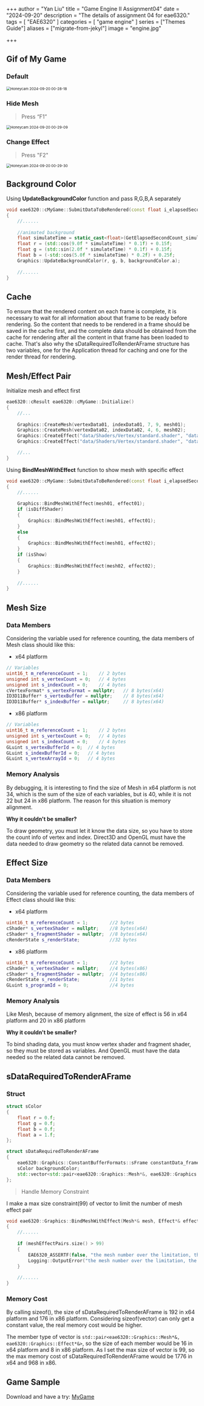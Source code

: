 +++
author = "Yan Liu"
title = "Game Engine II Assignment04"
date = "2024-09-20"
description = "The details of assignment 04 for eae6320."
tags = [
    "EAE6320"
]
categories = [
    "game engine"
]
series = ["Themes Guide"]
aliases = ["migrate-from-jekyl"]
image = "engine.jpg"

+++

## Gif of My Game

### Default

<img src="Honeycam 2024-09-20 00-28-18.gif" alt="Honeycam 2024-09-20 00-28-18" style="zoom:67%;" />



### Hide Mesh

> Press “F1”

<img src="Honeycam 2024-09-20 00-29-09.gif" alt="Honeycam 2024-09-20 00-29-09" style="zoom: 67%;" />



### Change Effect

> Press "F2"

<img src="Honeycam 2024-09-20 00-29-30.gif" alt="Honeycam 2024-09-20 00-29-30" style="zoom:67%;" />



## Background Color

Using **UpdateBackgroundColor** function and pass R,G,B,A separately

~~~c++
void eae6320::cMyGame::SubmitDataToBeRendered(const float i_elapsedSecondCount_systemTime, const float i_elapsedSecondCount_sinceLastSimulationUpdate)
{
	//......
	
	//animated background
	float simulateTime = static_cast<float>(GetElapsedSecondCount_simulation());
	float r = (std::cos(9.0f * simulateTime) * 0.1f) + 0.15f;
	float g = (std::sin(2.0f * simulateTime) * 0.1f) + 0.15f;
	float b = (-std::cos(5.0f * simulateTime) * 0.2f) + 0.25f;
	Graphics::UpdateBackgroundColor(r, g, b, backgroundColor.a);
	
	//......
}
~~~



## Cache

To ensure that the rendered content on each frame is complete, it is necessary to wait for all information about that frame to be ready before rendering. So the content that needs to be rendered in a frame should be saved in the cache first, and the complete data should be obtained from the cache for rendering after all the content in that frame has been loaded to cache. That's also why the sDataRequiredToRenderAFrame structure has two variables, one for the Application thread for caching and one for the render thread for rendering.



## Mesh/Effect Pair

Initialize mesh and effect first 

~~~c++
eae6320::cResult eae6320::cMyGame::Initialize()
{
	//...
    
	Graphics::CreateMesh(vertexData01, indexData01, 7, 9, mesh01);
	Graphics::CreateMesh(vertexData02, indexData02, 4, 6, mesh02);
	Graphics::CreateEffect("data/Shaders/Vertex/standard.shader", "data/Shaders/Fragment/animatedColor.shader", effect01);
	Graphics::CreateEffect("data/Shaders/Vertex/standard.shader", "data/Shaders/Fragment/standard.shader", effect02);

    //...
}
~~~

Using **BindMeshWithEffect** function to show mesh with specific effect

~~~C++
void eae6320::cMyGame::SubmitDataToBeRendered(const float i_elapsedSecondCount_systemTime, const float i_elapsedSecondCount_sinceLastSimulationUpdate)
{
	//......
	
	Graphics::BindMeshWithEffect(mesh01, effect01);
	if (isDiffShader) 
	{
		Graphics::BindMeshWithEffect(mesh01, effect01);
	}
	else 
	{
		Graphics::BindMeshWithEffect(mesh01, effect02);
	}
	if (isShow) 
	{
		Graphics::BindMeshWithEffect(mesh02, effect02);
	}
	
    //......
}
~~~



## Mesh Size

### Data Members

Considering the variable used for reference counting, the data members of Mesh class should like this:

- x64 platform

~~~c++
// Variables
uint16_t m_referenceCount = 1;    // 2 bytes
unsigned int s_vertexCount = 0;   // 4 bytes
unsigned int s_indexCount = 0;    // 4 bytes
cVertexFormat* s_vertexFormat = nullptr;   // 8 bytes(x64)
ID3D11Buffer* s_vertexBuffer = nullptr;    // 8 bytes(x64)
ID3D11Buffer* s_indexBuffer = nullptr;     // 8 bytes(x64)
~~~

- x86 platform

~~~c++
// Variables
uint16_t m_referenceCount = 1;    // 2 bytes
unsigned int s_vertexCount = 0;   // 4 bytes
unsigned int s_indexCount = 0;    // 4 bytes
GLuint s_vertexBufferId = 0;  // 4 bytes
GLuint s_indexBufferId = 0;   // 4 bytes
GLuint s_vertexArrayId = 0;   // 4 bytes
~~~



### Memory Analysis

By debugging, it is interesting to find the size of Mesh in x64 platform is not 34, which is the sum of the size of each variables, but is 40, while it is not 22 but 24 in x86 platform. The reason for this situation is memory alignment.



**Why it couldn't be smaller?**

To draw geometry, you must let it know the data size, so you have to store the count info of vertex and index. Direct3D and OpenGL must have the data needed to draw geometry so the related data cannot be removed.



## Effect Size

### Data Members

Considering the variable used for reference counting, the data members of Effect class should like this:

- x64 platform

~~~c++
uint16_t m_referenceCount = 1;        //2 bytes
cShader* s_vertexShader = nullptr;    //8 bytes(x64)
cShader* s_fragmentShader = nullptr;  //8 bytes(x64)
cRenderState s_renderState;           //32 bytes
~~~

- x86 platform

~~~c++
uint16_t m_referenceCount = 1;        //2 bytes
cShader* s_vertexShader = nullptr;    //4 bytes(x86)
cShader* s_fragmentShader = nullptr;  //4 bytes(x86)
cRenderState s_renderState;           //1 bytes
GLuint s_programId = 0;               //4 bytes
~~~



### Memory Analysis

Like Mesh, because of memory alignment, the size of effect is 56 in x64 platform and 20 in x86 platform



**Why it couldn't be smaller?**

To bind shading data, you must know vertex shader and fragment shader, so they must be stored as variables. And OpenGL must have the data needed so the related data cannot be removed.



## sDataRequiredToRenderAFrame

### Struct

~~~c++
struct sColor
{
	float r = 0.f;
	float g = 0.f;
	float b = 0.f;
	float a = 1.f;
};

struct sDataRequiredToRenderAFrame
{
	eae6320::Graphics::ConstantBufferFormats::sFrame constantData_frame;
	sColor backgroundColor;
	std::vector<std::pair<eae6320::Graphics::Mesh*&, eae6320::Graphics::Effect*&>> meshEffectPairs;
};
~~~



> Handle Memory Constraint

I make a max size constraint(99) of vector to limit the number of mesh effect pair

~~~c++
void eae6320::Graphics::BindMeshWithEffect(Mesh*& mesh, Effect*& effect)
{
	//......
    
	if (meshEffectPairs.size() > 99) 
	{
		EAE6320_ASSERTF(false, "the mesh number over the limitation, the limitation of mesh in one frame is 99");
		Logging::OutputError("the mesh number over the limitation, the limitation of mesh in one frame is 99");
	}
    
    //......
}
~~~



### Memory Cost

By calling sizeof(), the size of sDataRequiredToRenderAFrame is 192 in x64 platform and 176 in x86 platform. Considering sizeof(vector) can only get a constant value, the real memory cost would be higher. 



The member type of vector is `std::pair<eae6320::Graphics::Mesh*&, eae6320::Graphics::Effect*&>`, so the size of each member would be 16 in x64 platform and 8 in x86 platform. As I set the max size of vector is 99, so the max memory cost of sDataRequiredToRenderAFrame would be 1776 in x64 and 968 in x86.



## Game Sample

Download and have a try: [MyGame](https://drive.google.com/uc?export=download&id=1w6lXHrSBh0SmcRRlMoJapI5dylDw5bmn)
